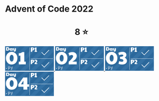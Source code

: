 # Advent of Code 2022

<!-- AOC TILES BEGIN -->
<h1 align="center">
  8 ⭐
</h1>
<a href="Day 01/Main.py">
  <img src="Media/2022/01.png" width="161px">
</a>
<a href="Day 02/Main.py">
  <img src="Media/2022/02.png" width="161px">
</a>
<a href="Day 03/Main.py">
  <img src="Media/2022/03.png" width="161px">
</a>
<a href="Day 04/Main.py">
  <img src="Media/2022/04.png" width="161px">
</a>
<!-- AOC TILES END -->